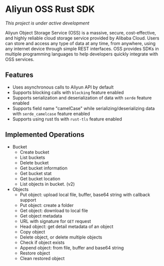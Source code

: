 # Aliyun OSS Rust SDK

*This project is under active development*

Aliyun Object Storage Service (OSS) is a massive, secure, cost-effective, and highly reliable cloud storage service provided by Alibaba Cloud. Users can store and access any type of data at any time, from anywhere, using any internet device through simple REST interfaces. OSS provides SDKs in multiple programming languages to help developers quickly integrate with OSS services.

## Features

- Uses asynchronous calls to Aliyun API by default
- Supports blocking calls with `blocking` feature enabled
- Supports serialization and deserialization of data with `serde` feature enabled
- Supports field name "camelCase" while serializing/deserializing data with `serde_camelcase` feature enabled
- Supports using rust tls with `rust-tls` feature enabled

## Implemented Operations

- Bucket
  - Create bucket
  - List buckets
  - Delete bucket
  - Get bucket information
  - Get bucket stat
  - Get bucket location
  - List objects in bucket. (v2)
- Objects
  - Put object: upload local file, buffer, base64 string with callback support
  - Put object: create a folder
  - Get object: download to local file
  - Get object metadata
  - URL with signature for `GET` request
  - Head object: get detail metadata of an object
  - Copy object
  - Delete object, or delete multiple objects
  - Check if object exists
  - Append object: from file, buffer and base64 string
  - Restore object
  - Clean restored object
